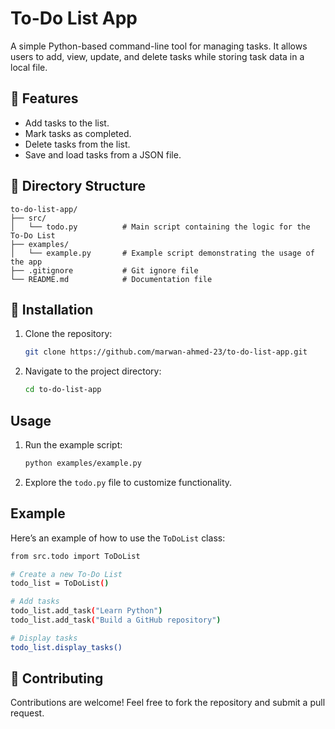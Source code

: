 # To-Do List App

A simple Python-based command-line tool for managing tasks. It allows users to add, view, update, and delete tasks while storing task data in a local file.

## 🚀 Features
- Add tasks to the list.
- Mark tasks as completed.
- Delete tasks from the list.
- Save and load tasks from a JSON file.

## 📂 Directory Structure
```plaintext
to-do-list-app/
├── src/
│   └── todo.py          # Main script containing the logic for the To-Do List
├── examples/
│   └── example.py       # Example script demonstrating the usage of the app
├── .gitignore           # Git ignore file
└── README.md            # Documentation file
```

## 🔧 Installation

1. Clone the repository:

    ```bash
    git clone https://github.com/marwan-ahmed-23/to-do-list-app.git
    ```

2. Navigate to the project directory:
    
    ```bash
    cd to-do-list-app
    ```

## Usage

1. Run the example script:

    ```bash
    python examples/example.py
    ```

2. Explore the `todo.py` file to customize functionality.

## Example

Here’s an example of how to use the `ToDoList` class:

```bash
from src.todo import ToDoList

# Create a new To-Do List
todo_list = ToDoList()

# Add tasks
todo_list.add_task("Learn Python")
todo_list.add_task("Build a GitHub repository")

# Display tasks
todo_list.display_tasks()
```

## 🤝 Contributing

Contributions are welcome! Feel free to fork the repository and submit a pull request.


